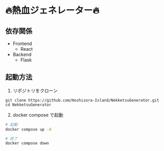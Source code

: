 # 🔥熱血ジェネレーター🔥
## 依存関係
- Frontend
  - React
- Backend
  - Flask

## 起動方法
1. リポジトリをクローン
```
git clone https://github.com/Hoshizora-Island/NekketsuGenerator.git
cd NekketsuGenerator
```

2. docker compose で起動
```bash
# 起動
docker compose up -d

# 終了
docker compose down
```